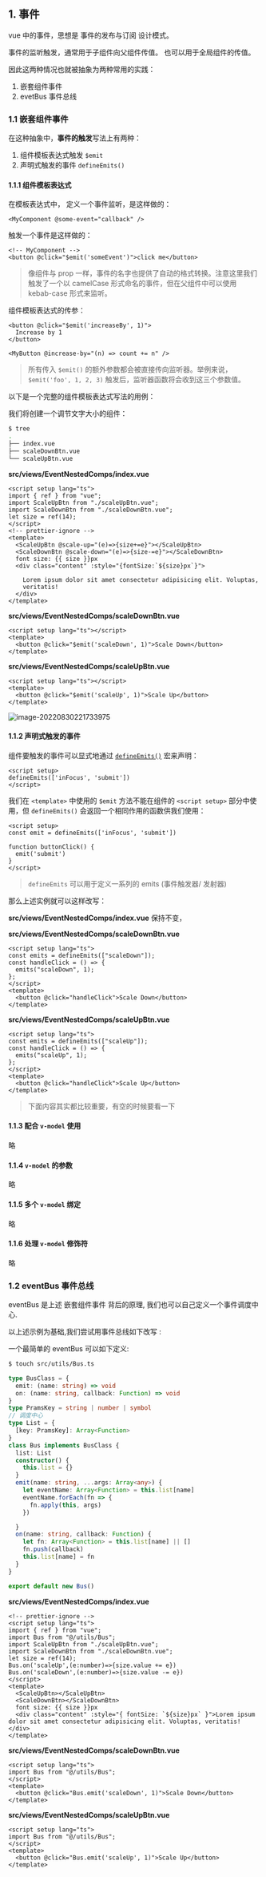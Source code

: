 ## 1. 事件

vue 中的事件，思想是 事件的发布与订阅 设计模式。

事件的监听触发，通常用于子组件向父组件传值。 也可以用于全局组件的传值。

因此这两种情况也就被抽象为两种常用的实践：

1. 嵌套组件事件
2. evetBus 事件总线



### 1.1 嵌套组件事件



在这种抽象中，**事件的触发**写法上有两种：

1. 组件模板表达式触发 `$emit`
2. 声明式触发的事件 ` defineEmits() `



#### 1.1.1 组件模板表达式

在模板表达式中， 定义一个事件监听，是这样做的：

```vue
<MyComponent @some-event="callback" />
```

触发一个事件是这样做的：

```vue
<!-- MyComponent -->
<button @click="$emit('someEvent')">click me</button>
```

> 像组件与 prop 一样，事件的名字也提供了自动的格式转换。注意这里我们触发了一个以 camelCase 形式命名的事件，但在父组件中可以使用 kebab-case 形式来监听。



组件模板表达式的传参：

```vue
<button @click="$emit('increaseBy', 1)">
  Increase by 1
</button>
```

```vue
<MyButton @increase-by="(n) => count += n" />
```

> 所有传入 `$emit()` 的额外参数都会被直接传向监听器。举例来说，`$emit('foo', 1, 2, 3)` 触发后，监听器函数将会收到这三个参数值。



以下是一个完整的组件模板表达式写法的用例：

我们将创建一个调节文字大小的组件：

```bash
$ tree
.
├── index.vue
├── scaleDownBtn.vue
└── scaleUpBtn.vue
```

**src/views/EventNestedComps/index.vue**

```vue
<script setup lang="ts">
import { ref } from "vue";
import ScaleUpBtn from "./scaleUpBtn.vue";
import ScaleDownBtn from "./scaleDownBtn.vue";
let size = ref(14);
</script>
<!-- prettier-ignore -->
<template>
  <ScaleUpBtn @scale-up="(e)=>{size+=e}"></ScaleUpBtn>
  <ScaleDownBtn @scale-down="(e)=>{size-=e}"></ScaleDownBtn>
  font size: {{ size }}px
  <div class="content" :style="{fontSize:`${size}px`}">
    
    Lorem ipsum dolor sit amet consectetur adipisicing elit. Voluptas,
    veritatis!
  </div>
</template>
```

**src/views/EventNestedComps/scaleDownBtn.vue**

```vue
<script setup lang="ts"></script>
<template>
  <button @click="$emit('scaleDown', 1)">Scale Down</button>
</template>
```

**src/views/EventNestedComps/scaleUpBtn.vue**

```vue
<script setup lang="ts"></script>
<template>
  <button @click="$emit('scaleUp', 1)">Scale Up</button>
</template>
```

![image-20220830221733975](035.事件.assets/image-20220830221733975.png)



#### 1.1.2 声明式触发的事件

组件要触发的事件可以显式地通过 [`defineEmits()`](https://cn.vuejs.org/api/sfc-script-setup.html#defineprops-defineemits) 宏来声明：

```vue
<script setup>
defineEmits(['inFocus', 'submit'])
</script>
```

我们在 `<template>` 中使用的 `$emit` 方法不能在组件的 `<script setup>` 部分中使用，但 `defineEmits()` 会返回一个相同作用的函数供我们使用：

```vue
<script setup>
const emit = defineEmits(['inFocus', 'submit'])

function buttonClick() {
  emit('submit')
}
</script>
```



> `defineEmits` 可以用于定义一系列的 emits (事件触发器/ 发射器)

那么上述实例就可以这样改写：

**src/views/EventNestedComps/index.vue** 保持不变，

**src/views/EventNestedComps/scaleDownBtn.vue**

```vue
<script setup lang="ts">
const emits = defineEmits(["scaleDown"]);
const handleClick = () => {
  emits("scaleDown", 1);
};
</script>
<template>
  <button @click="handleClick">Scale Down</button>
</template>
```

**src/views/EventNestedComps/scaleUpBtn.vue**

```vue
<script setup lang="ts">
const emits = defineEmits(["scaleUp"]);
const handleClick = () => {
  emits("scaleUp", 1);
};
</script>
<template>
  <button @click="handleClick">Scale Up</button>
</template>
```





> 下面内容其实都比较重要，有空的时候要看一下

#### 1.1.3 配合 `v-model` 使用

略

#### 1.1.4 `v-model` 的参数

略

#### 1.1.5 多个 `v-model` 绑定

略

#### 1.1.6 处理 `v-model` 修饰符

略



### 1.2 eventBus 事件总线

eventBus 是上述 嵌套组件事件 背后的原理, 我们也可以自己定义一个事件调度中心. 

以上述示例为基础,我们尝试用事件总线如下改写 :

一个最简单的 eventBus 可以如下定义:

```bash
$ touch src/utils/Bus.ts
```

```typescript
type BusClass = {
  emit: (name: string) => void
  on: (name: string, callback: Function) => void
}
type PramsKey = string | number | symbol
// 调度中心
type List = {
  [key: PramsKey]: Array<Function>
}
class Bus implements BusClass {
  list: List
  constructor() {
    this.list = {}
  }
  emit(name: string, ...args: Array<any>) {
    let eventName: Array<Function> = this.list[name]
    eventName.forEach(fn => {
      fn.apply(this, args)
    })

  }
  on(name: string, callback: Function) {
    let fn: Array<Function> = this.list[name] || []
    fn.push(callback)
    this.list[name] = fn
  }
}

export default new Bus()
```

**src/views/EventNestedComps/index.vue**

```vue
<!-- prettier-ignore -->
<script setup lang="ts">
import { ref } from "vue";
import Bus from "@/utils/Bus";
import ScaleUpBtn from "./scaleUpBtn.vue";
import ScaleDownBtn from "./scaleDownBtn.vue";
let size = ref(14);
Bus.on('scaleUp',(e:number)=>{size.value += e})
Bus.on('scaleDown',(e:number)=>{size.value -= e})
</script>
<template>
  <ScaleUpBtn></ScaleUpBtn>
  <ScaleDownBtn></ScaleDownBtn>
  font size: {{ size }}px
  <div class="content" :style="{ fontSize: `${size}px` }">Lorem ipsum dolor sit amet consectetur adipisicing elit. Voluptas, veritatis!</div>
</template>
```

**src/views/EventNestedComps/scaleDownBtn.vue**

```vue
<script setup lang="ts">
import Bus from "@/utils/Bus";
</script>
<template>
  <button @click="Bus.emit('scaleDown', 1)">Scale Down</button>
</template>
```

**src/views/EventNestedComps/scaleUpBtn.vue**

```vue
<script setup lang="ts">
import Bus from "@/utils/Bus";
</script>
<template>
  <button @click="Bus.emit('scaleUp', 1)">Scale Up</button>
</template>
```

